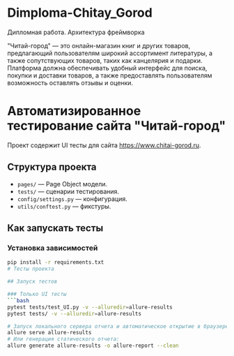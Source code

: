 # Dimploma-Chitay_Gorod
Дипломная работа. Архитектура фреймворка


"Читай-город" — это онлайн-магазин книг и других товаров, предлагающий пользователям широкий ассортимент литературы, а также сопутствующих товаров, таких как канцелярия и подарки. Платформа должна обеспечивать удобный интерфейс для поиска, покупки и доставки товаров, а также предоставлять пользователям возможность оставлять отзывы и оценки.
# Автоматизированное тестирование сайта "Читай-город"

Проект содержит UI тесты для сайта https://www.chitai-gorod.ru.

## Структура проекта

- `pages/` — Page Object модели.
- `tests/` — сценарии тестирования.
- `config/settings.py` — конфигурация.
- `utils/conftest.py` — фикстуры.

## Как запускать тесты

### Установка зависимостей

```bash
pip install -r requirements.txt
# Тесты проекта

## Запуск тестов

### Только UI тесты
```bash
pytest tests/test_UI.py -v --alluredir=allure-results
pytest tests/ -v --alluredir=allure-results

# Запуск локального сервера отчета и автоматическое открытие в браузере:
allure serve allure-results
# Или генерация статического отчета:
allure generate allure-results -o allure-report --clean

